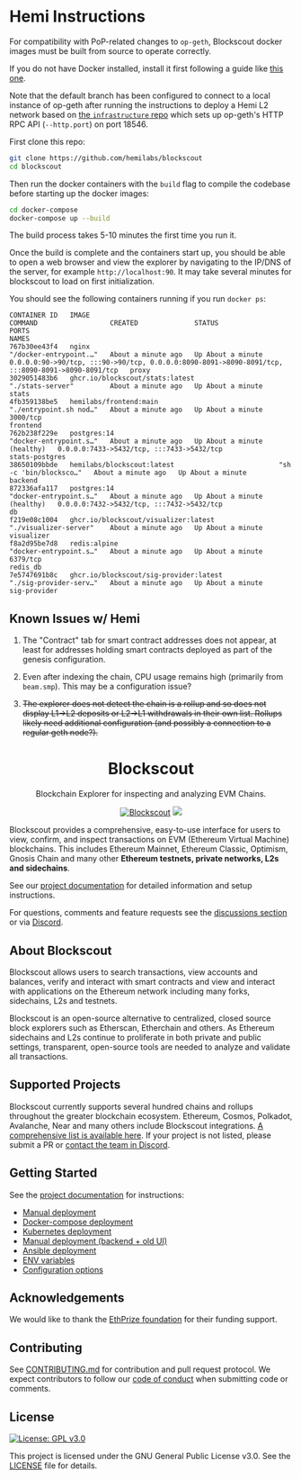 # Hemi Instructions

For compatibility with PoP-related changes to `op-geth`, Blockscout docker images must be built from source to operate correctly.

If you do not have Docker installed, install it first following a guide like [this one](https://www.digitalocean.com/community/tutorials/how-to-install-and-use-docker-on-ubuntu-22-04).

Note that the default branch has been configured to connect to a local instance of op-geth after running the instructions to deploy a Hemi L2 network based on [the `infrastructure` repo](https://github.com/hemilabs/infrastructure) which sets up op-geth's HTTP RPC API (`--http.port`) on port 18546.

First clone this repo:

```sh
git clone https://github.com/hemilabs/blockscout
cd blockscout
```

Then run the docker containers with the `build` flag to compile the codebase before starting up the docker images:

```sh
cd docker-compose
docker-compose up --build
```

The build process takes 5-10 minutes the first time you run it.

Once the build is complete and the containers start up, you should be able to open a web browser and view the explorer by navigating to the IP/DNS of the server, for example `http://localhost:90`. It may take several minutes for blockscout to load on first initialization.

You should see the following containers running if you run `docker ps`:

```text
CONTAINER ID   IMAGE                                               COMMAND                  CREATED              STATUS                        PORTS                                                                                              NAMES
767b30ee43f4   nginx                                               "/docker-entrypoint.…"   About a minute ago   Up About a minute             0.0.0.0:90->90/tcp, :::90->90/tcp, 0.0.0.0:8090-8091->8090-8091/tcp, :::8090-8091->8090-8091/tcp   proxy
3029051483b6   ghcr.io/blockscout/stats:latest                     "./stats-server"         About a minute ago   Up About a minute                                                                                                                stats
4fb359138be5   hemilabs/frontend:main                              "./entrypoint.sh nod…"   About a minute ago   Up About a minute             3000/tcp                                                                                           frontend
762b238f229e   postgres:14                                         "docker-entrypoint.s…"   About a minute ago   Up About a minute (healthy)   0.0.0.0:7433->5432/tcp, :::7433->5432/tcp                                                          stats-postgres
38650109bbde   hemilabs/blockscout:latest                          "sh -c 'bin/blocksco…"   About a minute ago   Up About a minute                                                                                                                backend
872336afa117   postgres:14                                         "docker-entrypoint.s…"   About a minute ago   Up About a minute (healthy)   0.0.0.0:7432->5432/tcp, :::7432->5432/tcp                                                          db
f219e08c1004   ghcr.io/blockscout/visualizer:latest                "./visualizer-server"    About a minute ago   Up About a minute                                                                                                                visualizer
f8a2d95be7d8   redis:alpine                                        "docker-entrypoint.s…"   About a minute ago   Up About a minute             6379/tcp                                                                                           redis_db
7e5747691b8c   ghcr.io/blockscout/sig-provider:latest              "./sig-provider-serv…"   About a minute ago   Up About a minute                                                                                                                sig-provider
```

## Known Issues w/ Hemi

1. The "Contract" tab for smart contract addresses does not appear, at least for addresses holding smart contracts deployed as part of the genesis configuration.

2. Even after indexing the chain, CPU usage remains high (primarily from `beam.smp`). This may be a configuration issue?

3. ~~The explorer does not detect the chain is a rollup and so does not display L1->L2 deposits or L2->L1 withdrawals in their own list. Rollups likely need additional configuration (and possibly a connection to a regular geth node?).~~

<h1 align="center">Blockscout</h1>
<p align="center">Blockchain Explorer for inspecting and analyzing EVM Chains.</p>
<div align="center">

[![Blockscout](https://github.com/blockscout/blockscout/workflows/Blockscout/badge.svg?branch=master)](https://github.com/blockscout/blockscout/actions)
[![](https://dcbadge.vercel.app/api/server/blockscout?style=flat)](https://discord.gg/blockscout)

</div>


Blockscout provides a comprehensive, easy-to-use interface for users to view, confirm, and inspect transactions on EVM (Ethereum Virtual Machine) blockchains. This includes Ethereum Mainnet, Ethereum Classic, Optimism, Gnosis Chain and many other **Ethereum testnets, private networks, L2s and sidechains**.

See our [project documentation](https://docs.blockscout.com/) for detailed information and setup instructions.

For questions, comments and feature requests see the [discussions section](https://github.com/blockscout/blockscout/discussions) or via [Discord](https://discord.com/invite/blockscout).

## About Blockscout

Blockscout allows users to search transactions, view accounts and balances, verify and interact with smart contracts and view and interact with applications on the Ethereum network including many forks, sidechains, L2s and testnets.

Blockscout is an open-source alternative to centralized, closed source block explorers such as Etherscan, Etherchain and others.  As Ethereum sidechains and L2s continue to proliferate in both private and public settings, transparent, open-source tools are needed to analyze and validate all transactions.

## Supported Projects

Blockscout currently supports several hundred chains and rollups throughout the greater blockchain ecosystem. Ethereum, Cosmos, Polkadot, Avalanche, Near and many others include Blockscout integrations. [A comprehensive list is available here](https://docs.blockscout.com/about/projects). If your project is not listed, please submit a PR or [contact the team in Discord](https://discord.com/invite/blockscout).

## Getting Started

See the [project documentation](https://docs.blockscout.com/) for instructions:

- [Manual deployment](https://docs.blockscout.com/for-developers/deployment/manual-deployment-guide)
- [Docker-compose deployment](https://docs.blockscout.com/for-developers/deployment/docker-compose-deployment)
- [Kubernetes deployment](https://docs.blockscout.com/for-developers/deployment/kubernetes-deployment)
- [Manual deployment (backend + old UI)](https://docs.blockscout.com/for-developers/deployment/manual-old-ui)
- [Ansible deployment](https://docs.blockscout.com/for-developers/ansible-deployment)
- [ENV variables](https://docs.blockscout.com/for-developers/information-and-settings/env-variables)
- [Configuration options](https://docs.blockscout.com/for-developers/configuration-options)

## Acknowledgements

We would like to thank the [EthPrize foundation](http://ethprize.io/) for their funding support.

## Contributing

See [CONTRIBUTING.md](CONTRIBUTING.md) for contribution and pull request protocol. We expect contributors to follow our [code of conduct](CODE_OF_CONDUCT.md) when submitting code or comments.

## License

[![License: GPL v3.0](https://img.shields.io/badge/License-GPL%20v3-blue.svg)](https://www.gnu.org/licenses/gpl-3.0)

This project is licensed under the GNU General Public License v3.0. See the [LICENSE](LICENSE) file for details.
